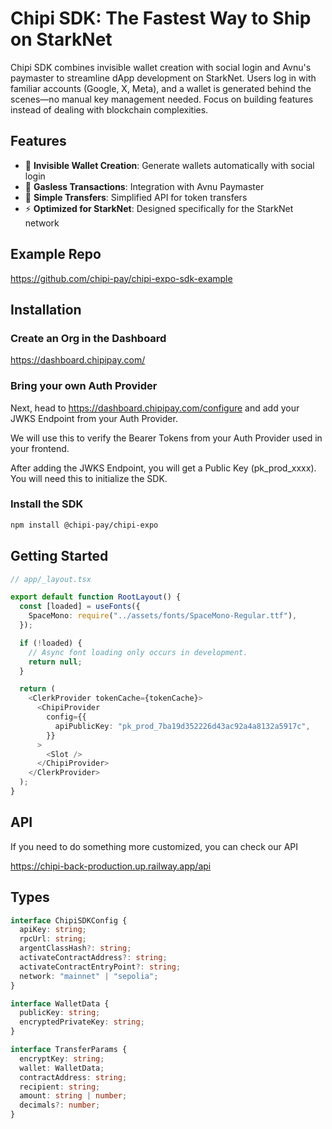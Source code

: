 # Chipi SDK: The Fastest Way to Ship on StarkNet

Chipi SDK combines invisible wallet creation with social login and Avnu's paymaster to streamline dApp development on StarkNet. Users log in with familiar accounts (Google, X, Meta), and a wallet is generated behind the scenes—no manual key management needed. Focus on building features instead of dealing with blockchain complexities.

## Features

- 🔐 **Invisible Wallet Creation**: Generate wallets automatically with social login
- 💸 **Gasless Transactions**: Integration with Avnu Paymaster
- 🔄 **Simple Transfers**: Simplified API for token transfers
- ⚡ **Optimized for StarkNet**: Designed specifically for the StarkNet network

## Example Repo

https://github.com/chipi-pay/chipi-expo-sdk-example

## Installation

### Create an Org in the Dashboard

https://dashboard.chipipay.com/

### Bring your own Auth Provider

Next, head to https://dashboard.chipipay.com/configure and add your JWKS Endpoint from your Auth Provider. 

We will use this to verify the Bearer Tokens from your Auth Provider used in your frontend.

After adding the JWKS Endpoint, you will get a Public Key (pk_prod_xxxx). You will need this to initialize the SDK.

### Install the SDK

```bash
npm install @chipi-pay/chipi-expo
```

## Getting Started

```typescript
// app/_layout.tsx

export default function RootLayout() {
  const [loaded] = useFonts({
    SpaceMono: require("../assets/fonts/SpaceMono-Regular.ttf"),
  });

  if (!loaded) {
    // Async font loading only occurs in development.
    return null;
  }

  return (
    <ClerkProvider tokenCache={tokenCache}>
      <ChipiProvider
        config={{
          apiPublicKey: "pk_prod_7ba19d352226d43ac92a4a8132a5917c",
        }}
      >
        <Slot />
      </ChipiProvider>
    </ClerkProvider>
  );
}

```


## API

If you need to do something more customized, you can check our API

https://chipi-back-production.up.railway.app/api

## Types

```typescript
interface ChipiSDKConfig {
  apiKey: string;
  rpcUrl: string;
  argentClassHash?: string;
  activateContractAddress?: string;
  activateContractEntryPoint?: string;
  network: "mainnet" | "sepolia";
}

interface WalletData {
  publicKey: string;
  encryptedPrivateKey: string;
}

interface TransferParams {
  encryptKey: string;
  wallet: WalletData;
  contractAddress: string;
  recipient: string;
  amount: string | number;
  decimals?: number;
}
```
